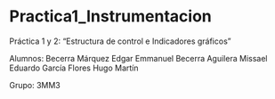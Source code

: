# Practica1_Instrumentacion
Práctica 1 y 2: “Estructura de control e
Indicadores gráficos”

Alumnos:
Becerra Márquez Edgar Emmanuel
Becerra Aguilera Missael Eduardo
García Flores Hugo Martín 

Grupo: 3MM3
